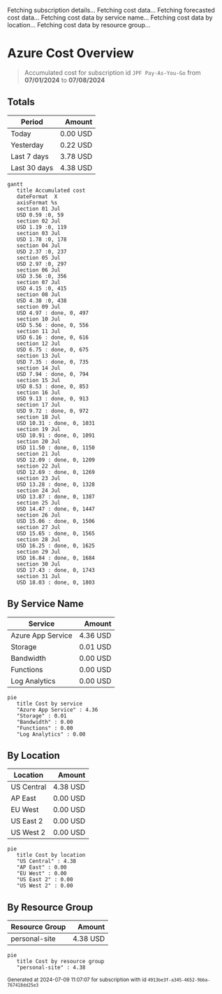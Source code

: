 Fetching subscription details...
Fetching cost data...
Fetching forecasted cost data...
Fetching cost data by service name...
Fetching cost data by location...
Fetching cost data by resource group...
# Azure Cost Overview

> Accumulated cost for subscription id `JPF Pay-As-You-Go` from **07/01/2024** to **07/08/2024**

## Totals

|Period|Amount|
|---|---:|
|Today|0.00 USD|
|Yesterday|0.22 USD|
|Last 7 days|3.78 USD|
|Last 30 days|4.38 USD|

```mermaid
gantt
   title Accumulated cost
   dateFormat  X
   axisFormat %s
   section 01 Jul
   USD 0.59 :0, 59
   section 02 Jul
   USD 1.19 :0, 119
   section 03 Jul
   USD 1.78 :0, 178
   section 04 Jul
   USD 2.37 :0, 237
   section 05 Jul
   USD 2.97 :0, 297
   section 06 Jul
   USD 3.56 :0, 356
   section 07 Jul
   USD 4.15 :0, 415
   section 08 Jul
   USD 4.38 :0, 438
   section 09 Jul
   USD 4.97 : done, 0, 497
   section 10 Jul
   USD 5.56 : done, 0, 556
   section 11 Jul
   USD 6.16 : done, 0, 616
   section 12 Jul
   USD 6.75 : done, 0, 675
   section 13 Jul
   USD 7.35 : done, 0, 735
   section 14 Jul
   USD 7.94 : done, 0, 794
   section 15 Jul
   USD 8.53 : done, 0, 853
   section 16 Jul
   USD 9.13 : done, 0, 913
   section 17 Jul
   USD 9.72 : done, 0, 972
   section 18 Jul
   USD 10.31 : done, 0, 1031
   section 19 Jul
   USD 10.91 : done, 0, 1091
   section 20 Jul
   USD 11.50 : done, 0, 1150
   section 21 Jul
   USD 12.09 : done, 0, 1209
   section 22 Jul
   USD 12.69 : done, 0, 1269
   section 23 Jul
   USD 13.28 : done, 0, 1328
   section 24 Jul
   USD 13.87 : done, 0, 1387
   section 25 Jul
   USD 14.47 : done, 0, 1447
   section 26 Jul
   USD 15.06 : done, 0, 1506
   section 27 Jul
   USD 15.65 : done, 0, 1565
   section 28 Jul
   USD 16.25 : done, 0, 1625
   section 29 Jul
   USD 16.84 : done, 0, 1684
   section 30 Jul
   USD 17.43 : done, 0, 1743
   section 31 Jul
   USD 18.03 : done, 0, 1803
```

## By Service Name

|Service|Amount|
|---|---:|
|Azure App Service|4.36 USD|
|Storage|0.01 USD|
|Bandwidth|0.00 USD|
|Functions|0.00 USD|
|Log Analytics|0.00 USD|

```mermaid
pie
   title Cost by service
   "Azure App Service" : 4.36
   "Storage" : 0.01
   "Bandwidth" : 0.00
   "Functions" : 0.00
   "Log Analytics" : 0.00
```

## By Location

|Location|Amount|
|---|---:|
|US Central|4.38 USD|
|AP East|0.00 USD|
|EU West|0.00 USD|
|US East 2|0.00 USD|
|US West 2|0.00 USD|

```mermaid
pie
   title Cost by location
   "US Central" : 4.38
   "AP East" : 0.00
   "EU West" : 0.00
   "US East 2" : 0.00
   "US West 2" : 0.00
```

## By Resource Group

|Resource Group|Amount|
|---|---:|
|personal-site|4.38 USD|

```mermaid
pie
   title Cost by resource group
   "personal-site" : 4.38
```

<sup>Generated at 2024-07-09 11:07:07 for subscription with id `4913be3f-a345-4652-9bba-767418dd25e3`</sup>
